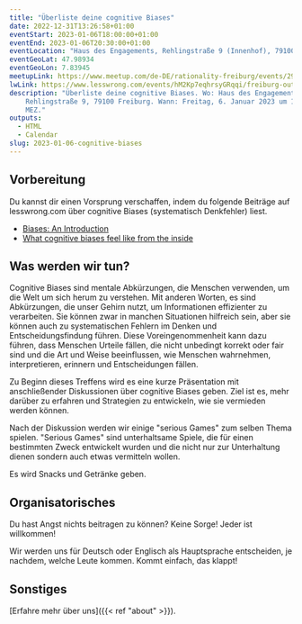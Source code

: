 ```yaml
---
title: "Überliste deine cognitive Biases"
date: 2022-12-31T13:26:58+01:00
eventStart: 2023-01-06T18:00:00+01:00
eventEnd: 2023-01-06T20:30:00+01:00
eventLocation: "Haus des Engagements, Rehlingstraße 9 (Innenhof), 79100 Freiburg"
eventGeoLat: 47.98934
eventGeoLon: 7.83945
meetupLink: https://www.meetup.com/de-DE/rationality-freiburg/events/290632362/
lwLink: https://www.lesswrong.com/events/hM2Kp7eqhrsyGRqqi/freiburg-outsmart-your-cognitive-biases
description: "Überliste deine cognitive Biases. Wo: Haus des Engagements,
    Rehlingstraße 9, 79100 Freiburg. Wann: Freitag, 6. Januar 2023 um 18:00 Uhr
    MEZ."
outputs:
  - HTML
  - Calendar
slug: 2023-01-06-cognitive-biases
---
```


## Vorbereitung

Du kannst dir einen Vorsprung verschaffen, indem du folgende Beiträge auf
lesswrong.com  über cognitive Biases (systematisch Denkfehler) liest.

* [Biases: An Introduction](https://www.lesswrong.com/posts/ptxnyfLWqRZ98wnYi/biases-an-introduction)
* [What cognitive biases feel like from the inside](https://www.lesswrong.com/posts/ERWeEA8op6s6tYCKy/what-cognitive-biases-feel-like-from-the-inside)


## Was werden wir tun?

Cognitive Biases sind mentale Abkürzungen, die Menschen verwenden, um die Welt
um sich herum zu verstehen. Mit anderen Worten, es sind Abkürzungen, die unser
Gehirn nutzt, um Informationen effizienter zu verarbeiten. Sie können zwar in
manchen Situationen hilfreich sein, aber sie können auch zu systematischen
Fehlern im Denken und Entscheidungsfindung führen. Diese Voreingenommenheit
kann dazu führen, dass Menschen Urteile fällen, die nicht unbedingt korrekt
oder fair sind und die Art und Weise beeinflussen, wie Menschen wahrnehmen,
interpretieren, erinnern und Entscheidungen fällen.

Zu Beginn dieses Treffens wird es eine kurze Präsentation mit anschließender
Diskussionen über cognitive Biases geben. Ziel ist es, mehr darüber zu erfahren
und Strategien zu entwickeln, wie sie vermieden werden können.

Nach der Diskussion werden wir einige "serious Games" zum selben Thema spielen.
"Serious Games" sind unterhaltsame Spiele, die für einen bestimmten Zweck
entwickelt wurden und die nicht nur zur Unterhaltung dienen sondern auch etwas
vermitteln wollen.

Es wird Snacks und Getränke geben.


## Organisatorisches

Du hast Angst nichts beitragen zu können? Keine Sorge! Jeder ist willkommen!

Wir werden uns für Deutsch oder Englisch als Hauptsprache entscheiden, je
nachdem, welche Leute kommen. Kommt einfach, das klappt!


## Sonstiges

[Erfahre mehr über uns]({{< ref "about" >}}).
